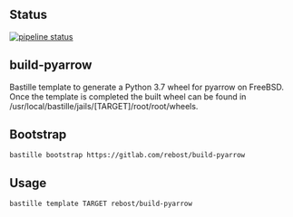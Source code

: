 ## Status
[![pipeline status](https://gitlab.com/rebost/build-pyarrow/badges/master/pipeline.svg)](https://gitlab.com/rebost/build-pyarrow/commits/master)

## build-pyarrow
Bastille template to generate a Python 3.7 wheel for pyarrow on FreeBSD. Once the template is completed the built wheel can be found in /usr/local/bastille/jails/[TARGET]/root/root/wheels.

## Bootstrap

```shell
bastille bootstrap https://gitlab.com/rebost/build-pyarrow
```

## Usage

```shell
bastille template TARGET rebost/build-pyarrow

```
